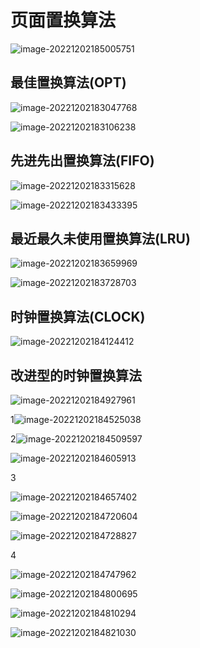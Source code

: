 # 页面置换算法

![image-20221202185005751](3.2_3_页面置换算法/image-20221202185005751.png)

## 最佳置换算法(OPT)

![image-20221202183047768](3.2_3_页面置换算法/image-20221202183047768.png)

![image-20221202183106238](3.2_3_页面置换算法/image-20221202183106238.png)

## 先进先出置换算法(FIFO)

![image-20221202183315628](3.2_3_页面置换算法/image-20221202183315628.png)

![image-20221202183433395](3.2_3_页面置换算法/image-20221202183433395.png)

## 最近最久未使用置换算法(LRU)

![image-20221202183659969](3.2_3_页面置换算法/image-20221202183659969.png)

![image-20221202183728703](3.2_3_页面置换算法/image-20221202183728703.png)

## 时钟置换算法(CLOCK)

![image-20221202184124412](3.2_3_页面置换算法/image-20221202184124412.png)

## 改进型的时钟置换算法

![image-20221202184927961](3.2_3_页面置换算法/image-20221202184927961.png)

1![image-20221202184525038](3.2_3_页面置换算法/image-20221202184525038.png)

2![image-20221202184509597](3.2_3_页面置换算法/image-20221202184509597.png)

![image-20221202184605913](3.2_3_页面置换算法/image-20221202184605913.png)

3

![image-20221202184657402](3.2_3_页面置换算法/image-20221202184657402.png)

![image-20221202184720604](3.2_3_页面置换算法/image-20221202184720604.png)

![image-20221202184728827](3.2_3_页面置换算法/image-20221202184728827.png)

4

![image-20221202184747962](3.2_3_页面置换算法/image-20221202184747962.png)

![image-20221202184800695](3.2_3_页面置换算法/image-20221202184800695.png)

![image-20221202184810294](3.2_3_页面置换算法/image-20221202184810294.png)

![image-20221202184821030](3.2_3_页面置换算法/image-20221202184821030.png)





















